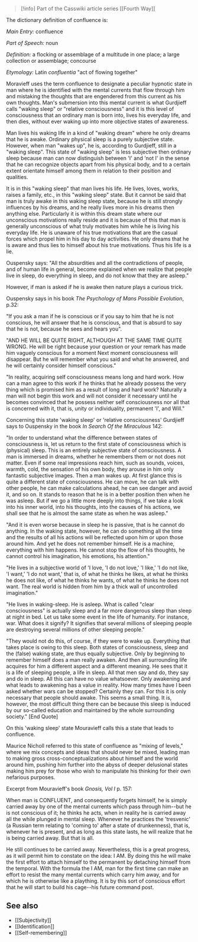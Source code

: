 
> [!info] Part of the Casswiki article series [[Fourth Way]]

The dictionary definition of confluence is:

_Main Entry:_ confluence

_Part of Speech:_ noun

_Definition:_ a flocking or assemblage of a multitude in one place; a large collection or assemblage; concourse

_Etymology:_ Latin _confluentia_ "act of flowing together"

Moravieff uses the term confluence to designate a peculiar hypnotic state in man where he is identified with the mental currents that flow through him and mistaking the thoughts that are engendered from this current as his own thoughts. Man's submersion into this mental current is what Gurdjieff calls "waking sleep" or "relative consciousness" and it is this level of consciousness that an ordinary man is born into, lives his everyday life, and then dies, without ever waking up into more objective states of awareness.

Man lives his waking life in a kind of "waking dream" where he only dreams that he is awake. Ordinary physical sleep is a purely subjective state. However, when man "wakes up", he is, according to Gurdjieff, still in a "waking sleep". This state of "waking sleep" is less subjective then ordinary sleep because man can now distinguish between 'I' and 'not I' in the sense that he can recognize objects apart from his physical body, and to a certain extent orientate himself among them in relation to their position and qualities.

It is in this "waking sleep" that man lives his life. He lives, loves, works, raises a family, etc., in this "waking sleep" state. But it cannot be said that man is truly awake in this waking sleep state, because he is still strongly influences by his dreams, and he really lives more in his dreams then anything else. Particularly it is within this dream state where our unconscious motivations really reside and it is because of this that man is generally unconscious of what truly motivates him while he is living his everyday life. He is unaware of his true motivations that are the casual forces which propel him in his day to day activities. He only dreams that he is aware and thus lies to himself about his true motivations. Thus his life is a lie.

Ouspensky says: "All the absurdities and all the contradictions of people, and of human life in general, become explained when we realize that people live in sleep, do everything in sleep, and do not know that they are asleep."

However, if man is asked if he is awake then nature plays a curious trick.

Ouspensky says in his book _The Psychology of Mans Possible Evolution_, p.32:

"If you ask a man if he is conscious or if you say to him that he is not conscious, he will answer that he is conscious, and that is absurd to say that he is not, because he sees and hears you".

"AND HE WILL BE QUITE RIGHT, ALTHOUGH AT THE SAME TIME QUITE WRONG. He will be right because your question or your remark has made him vaguely conscious for a moment Next moment consciousness will disappear. But he will remember what you said and what he answered, and he will certainly consider himself conscious."

"In reality, acquiring self consciousness means long and hard work. How can a man agree to this work if he thinks that he already possess the very thing which is promised him as a result of long and hard work? Naturally a man will not begin this work and will not consider it necessary until he becomes convinced that he possess neither self consciousness nor all that is concerned with it, that is, unity or individuality, permanent 'I', and Will."

Concerning this state 'waking sleep' or 'relative consciousness' Gurdjieff says to Ouspensky in the book _In Search Of the Miraculous_ 142:

"In order to understand what the difference between states of consciousness is, let us return to the first state of consciousness which is (physical) sleep. This is an entirely subjective state of consciousness. A man is immersed in dreams, whether he remembers them or not does not matter. Even if some real impressions reach him, such as sounds, voices, warmth, cold, the sensation of his own body, they arouse in him only fantastic subjective images. Then a man wakes up. At first glance this is quite a different state of consciousness. He can move, he can talk with other people, he can make calculations ahead, he can see danger and avoid it, and so on. It stands to reason that he is in a better position then when he was asleep. But if we go a little more deeply into things, if we take a look into his inner world, into his thoughts, into the causes of his actions, we shall see that he is almost the same state as when he was asleep."

"And it is even worse because in sleep he is passive, that is he cannot do anything. In the waking state, however, he can do something all the time and the results of all his actions will be reflected upon him or upon those around him. And yet he does not remember himself. He is a machine, everything with him happens. He cannot stop the flow of his thoughts, he cannot control his imagination, his emotions, his attention."

"He lives in a subjective world of 'I love, 'I do not love,' 'I like,' 'I do not like, 'I want,' 'I do not want,' that is, of what he thinks he likes, at what he thinks he does not like, of what he thinks he wants, of what he thinks he does not want. The real world is hidden from him by a thick wall of uncontrolled imagination."

"He lives in waking-sleep. He is asleep. What is called "clear consciousness" is actually sleep and a far more dangerous sleep than sleep at night in bed. Let us take some event in the life of humanity. For instance, war. What does it signify? It signifies that several millions of sleeping people are destroying several millions of other sleeping people."

"They would not do this, of course, if they were to wake up. Everything that takes place is owing to this sleep. Both states of consciousness, sleep and the (false) waking state, are thus equally subjective. Only by beginning to remember himself does a man really awaken. And then all surrounding life acquires for him a different aspect and a different meaning. He sees that it is a life of sleeping people, a life in sleep. All that men say and do, they say and do in sleep. All this can have no value whatsoever. Only awakening and what leads to awakening has a value in reality. How many times have I been asked whether wars can be stopped? Certainly they can. For this it is only necessary that people should awake. This seems a small thing. It is, however, the most difficult thing there can be because this sleep is induced by our so-called education and maintained by the whole surrounding society." \[End Quote\]

On this 'waking sleep' state Mouravieff calls this a state that leads to confluence.

Maurice Nicholl referred to this state of confluence as "mixing of levels," where we mix concepts and ideas that should never be mixed, leading man to making gross cross-conceptualizations about himself and the world around him, pushing him further into the abyss of deeper delusional states making him prey for those who wish to manipulate his thinking for their own nefarious purposes.

Excerpt from Mouravieff's book _Gnosis, Vol I_ p. 157:

When man is CONFLUENT, and consequently forgets himself, he is simply carried away by one of the mental currents which pass through him--but he is not conscious of it; he thinks he acts, when in reality he is carried away all the while plunged in mental sleep. Whenever he practices the 'tresvenic' (a Russian term relating to 'coming to' after a state of drunkenness), that is, whenever he is present, and as long as this state lasts, he will realize that he is being carried away. But that is all.

He still continues to be carried away. Nevertheless, this is a great progress, as it will permit him to constate on the idea: I AM. By doing this he will make the first effort to attach himself to the permanent by detaching himself from the temporal. With the formula the I AM, man for the first time can make an effort to resist the many mental currents which carry him away, and for which he is otherwise like a plaything. It is by this sort of conscious effort that he will start to build his cage--his future command post.

See also
--------

*   [[Subjectivity]]
*   [[Identification]]
*   [[Self-remembering]]